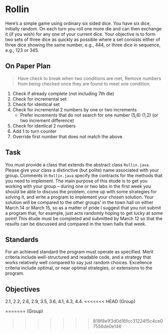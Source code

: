 # Rollin
Here’s a simple game using ordinary six sided dice. You have six dice, initially random.
On each turn you roll one more die and can then exchange it (if you wish) for any one of
your current dice. Your objective is to form two sets of three dice as quickly as possible
where a set consists either of three dice showing the same number, e.g., 444, or three
dice in sequence, e.g., 123 or 345.
## On Paper Plan
> Have check to break when two conditions are met, Remove numbers from being checked once they are found to meet one condition.
1. Check if already complete (not including 7th die)
2. Check for incremental set
3. Check for identical set
4. Check for incremental 2 numbers by one or two increments
    - Prefer increments that do not search for one number (5,6) (1,2) (or two increment difference)
5. Check for identical 2 numbers
6. Add 1 to turn counter
7. Override first number that does not match the above.  
## Task
You must provide a class that extends the abstract class ```Rollin.java```. Please give
your class a distinctive (but polite) name associated with your group. Comments in
```Rollin.java``` specify the contracts for the methods that you need to implement.
The main purpose of this étude is to get you working with your group – during one
or two labs in the first week you should be able to discuss the problem, come up with
some strategies for solving it, and write a program to implement your chosen solution.
Your solution will be compared to the other groups’ in the town hall on either March
14 or March 15, so as a matter of pride I suggest that you not submit a program that, for
example, just acts randomly hoping to get lucky at some point!
This étude must be completed and submitted by March 12 so that the results can be
discussed and compared in the town halls that week.
## Standards
For an achieved standard the program must operate as specified.
Merit criteria include well-structured and readable code, and a strategy that works relatively well compared to say just random choices.
Excellence criteria include optimal, or near optimal strategies, or extensions to the program.
## Objectives
2.1, 2.2, 2.6, 2.9, 3.5, 3.6, 4.1, 4.3, 4.4.
<<<<<<< HEAD
(Group)

=======
(Group)
>>>>>>> 818f8e1f3d0d16fcc31224f5c4ce07556de0e146
